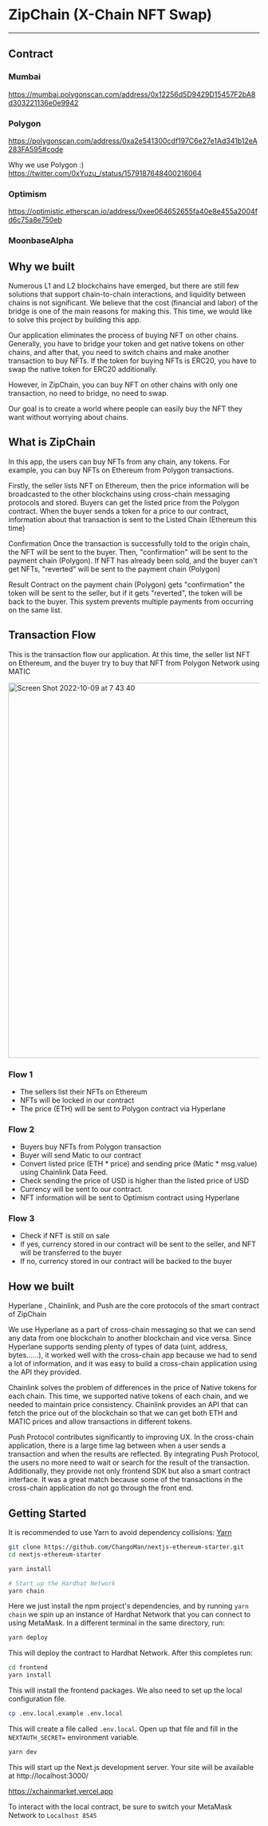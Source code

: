 # ZipChain (X-Chain NFT Swap)

---

## Contract
### Mumbai
https://mumbai.polygonscan.com/address/0x12256d5D9429D15457F2bA8d303221136e0e9942

### Polygon
https://polygonscan.com/address/0xa2e541300cdf197C6e27e1Ad341b12eA283FA595#code

Why we use Polygon :)
https://twitter.com/0xYuzu_/status/1579187648400216064

### Optimism
https://optimistic.etherscan.io/address/0xee064652655fa40e8e455a2004fd6c75a8e750eb

### MoonbaseAlpha


## Why we built
Numerous L1 and L2 blockchains have emerged, but there are still few solutions that support chain-to-chain interactions, and liquidity between chains is not significant. We believe that the cost (financial and labor) of the bridge is one of the main reasons for making this.
This time, we would like to solve this project by building this app.

Our application eliminates the process of buying NFT on other chains. Generally, you have to bridge your token and get native tokens on other chains, and after that, you need to switch chains and make another transaction to buy NFTs. If the token for buying NFTs is ERC20, you have to swap the native token for ERC20 additionally.

However, in ZipChain, you can buy NFT on other chains with only one transaction, no need to bridge, no need to swap. 

Our goal is to create a world where people can easily buy the NFT they want without worrying about chains.

## What is ZipChain
In this app, the users can buy NFTs from any chain, any tokens. For example, you can buy NFTs on Ethereum from Polygon transactions.

Firstly, the seller lists NFT on Ethereum, then the price information will be broadcasted to the other blockchains using cross-chain messaging protocols and stored. Buyers can get the listed price from the Polygon contract. When the buyer sends a token for a price to our contract, information about that transaction is sent to the Listed Chain (Ethereum this time) 

Confirmation 
Once the transaction is successfully told to the origin chain, the NFT will be sent to the buyer. Then, "confirmation" will be sent to the payment chain (Polygon). If NFT has already been sold, and the buyer can't get NFTs, "reverted" will be sent to the payment chain (Polygon)

Result
Contract on the payment chain (Polygon) gets "confirmation" the token will be sent to the seller, but if it gets "reverted", the token will be back to the buyer. This system prevents multiple payments from occurring on the same list.


## Transaction Flow
This is the transaction flow our application. At this time, the seller list NFT on Ethereum, and the buyer try to buy that NFT from Polygon Network using MATIC

<img width="751" alt="Screen Shot 2022-10-09 at 7 43 40" src="https://user-images.githubusercontent.com/64068653/194757490-2199824f-a366-4ae4-b92c-4d60d5fe94d1.png">

### Flow 1
- The sellers list their NFTs on Ethereum
- NFTs will be locked in our contract
- The price (ETH) will be sent to Polygon contract via Hyperlane

### Flow 2
- Buyers buy NFTs from Polygon transaction
- Buyer will send Matic to our contract
- Convert listed price (ETH * price) and sending price (Matic * msg.value) using Chainlink Data Feed.
- Check sending the price of USD is higher than the listed price of USD
- Currency will be sent to our contract.
- NFT information will be sent to Optimism contract using Hyperlane

### Flow 3
- Check if NFT is still on sale
- If yes, currency stored in our contract will be sent to the seller, and NFT will be transferred to the buyer
- If no, currency stored in our contract will be backed to the buyer

## How we built
Hyperlane , Chainlink, and Push are the core protocols of the smart contract of ZipChain

We use Hyperlane as a part of cross-chain messaging so that we can send any data from one blockchain to another blockchain and vice versa. 
Since Hyperlane supports sending plenty of types of data (uint, address, bytes……), it worked well with the cross-chain app because we had to send a lot of information, and it was easy to build a cross-chain application using the API they provided.

Chainlink solves the problem of differences in the price of Native tokens for each chain. This time, we supported native tokens of each chain, and we needed to maintain price consistency.
Chainlink provides an API that can fetch the price out of the blockchain so that we can get both ETH and MATIC prices and allow transactions in different tokens.

Push Protocol contributes significantly to improving UX. In the cross-chain application, there is a large time lag between when a user sends a transaction and when the results are reflected. By integrating Push Protocol, the users no more need to wait or search for the result of the transaction. Additionally, they provide not only frontend SDK but also a smart contract interface. It was a great match because some of the transactions in the cross-chain application do not go through the front end.


## Getting Started

It is recommended to use Yarn to avoid dependency collisions: [Yarn](https://classic.yarnpkg.com/en/docs/install)

```bash
git clone https://github.com/ChangoMan/nextjs-ethereum-starter.git
cd nextjs-ethereum-starter

yarn install

# Start up the Hardhat Network
yarn chain
```

Here we just install the npm project's dependencies, and by running `yarn chain` we spin up an instance of Hardhat Network that you can connect to using MetaMask. In a different terminal in the same directory, run:

```bash
yarn deploy
```

This will deploy the contract to Hardhat Network. After this completes run:

```bash
cd frontend
yarn install
```

This will install the frontend packages. We also need to set up the local configuration file.

```bash
cp .env.local.example .env.local
```

This will create a file called `.env.local`. Open up that file and fill in the `NEXTAUTH_SECRET=` environment variable.

```bash
yarn dev
```

This will start up the Next.js development server. Your site will be available at http://localhost:3000/

https://xchainmarket.vercel.app

To interact with the local contract, be sure to switch your MetaMask Network to `Localhost 8545`
